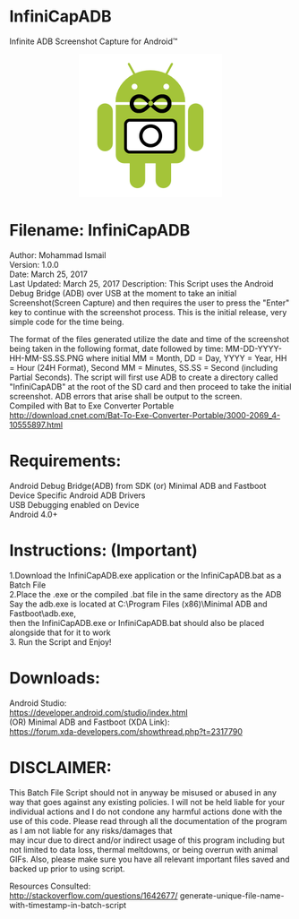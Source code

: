 # InfiniCapADB
Infinite ADB Screenshot Capture for Android™<br />
<div align="center"><img src = "https://raw.githubusercontent.com/ismailmohammad/InfiniCapADB/master/InfiniCapADB_icon.png")/></div>

# Filename: InfiniCapADB
Author: Mohammad Ismail<br />
Version: 1.0.0<br />
Date: March 25, 2017<br />
Last Updated: March 25, 2017 <r>
Description: This Script uses the Android Debug Bridge (ADB) over
USB at the moment to take an initial Screenshot(Screen Capture) and then
requires the user to press the "Enter" key to continue with the screenshot
process. This is the initial release, very simple code for the time being.<br />

The format of the files generated utilize the date and time of the screenshot
being taken in the following format, date followed by time:
MM-DD-YYYY-HH-MM-SS.SS.PNG
where initial MM = Month, DD = Day, YYYY = Year, HH = Hour (24H Format),
Second MM = Minutes, SS.SS = Second (including Partial Seconds).
The script will first use ADB to create a directory called
"InfiniCapADB" at the root of the SD card and then proceed to take the initial
screenshot. ADB errors that arise shall be output to the screen.<br />
Compiled with Bat to Exe Converter Portable<br />
http://download.cnet.com/Bat-To-Exe-Converter-Portable/3000-2069_4-10555897.html<br />

# Requirements:
Android Debug Bridge(ADB) from SDK (or) Minimal ADB and Fastboot<br />
Device Specific Android ADB Drivers<br />
USB Debugging enabled on Device<br />
Android 4.0+<br />

# Instructions: (Important)
1.Download the InfiniCapADB.exe application or the InfiniCapADB.bat as a Batch File<br />
2.Place the .exe or the compiled .bat file in the same directory as the ADB<br />
Say the adb.exe is located at C:\Program Files (x86)\Minimal ADB and Fastboot\adb.exe,<br />
then the InfiniCapADB.exe or InfiniCapADB.bat should also be placed alongside that for it to work<br />
3. Run the Script and Enjoy!<br />

# Downloads:
Android Studio: <br />
https://developer.android.com/studio/index.html<br />
(OR)
Minimal ADB and Fastboot (XDA Link):<br />
https://forum.xda-developers.com/showthread.php?t=2317790

# DISCLAIMER:
This Batch File Script should not in anyway be misused or abused in
any way that goes against any existing policies. I will not be held liable for
your individual actions and I do not condone any harmful actions done with the
use of this code. Please read through all the documentation of the program as
I am not liable for any risks/damages that<br />
may incur due to direct and/or indirect usage of this program including but not
limited to data loss, thermal meltdowns, or being overrun with animal GIFs.
Also, please make sure you have all relevant important files saved and backed
up prior to using script.<br />

Resources Consulted:<br />
http://stackoverflow.com/questions/1642677/
generate-unique-file-name-with-timestamp-in-batch-script
